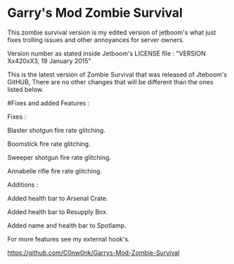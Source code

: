 # Garry's Mod Zombie Survival

This zombie survival version is my edited version of jetboom's what just fixes trolling issues and other annoyances for server owners.

Version number as stated inside Jetboom's LICENSE file : "VERSION Xx420xX3, 19 January 2015"

This is the latest version of Zombie Survival that was released of Jteboom's GitHUB, There are no other changes that will be different than the ones listed below.


#Fixes and added Features :

Fixes :

Blaster shotgun fire rate glitching.

Boomstick fire rate glitching.

Sweeper shotgun fire rate glitching.

Annabelle rifle fire rate glitching.


Additions :

Added health bar to Arsenal Crate.

Added health bar to Resupply Box.

Added name and health bar to Spotlamp.




For more features see my external hook's.

https://github.com/C0nw0nk/Garrys-Mod-Zombie-Survival
